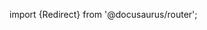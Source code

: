 import {Redirect} from '@docusaurus/router';

<Redirect to="/2.0/docs/pipelines/installation/prerequisites/awslandingzone#configure-control-tower" />
